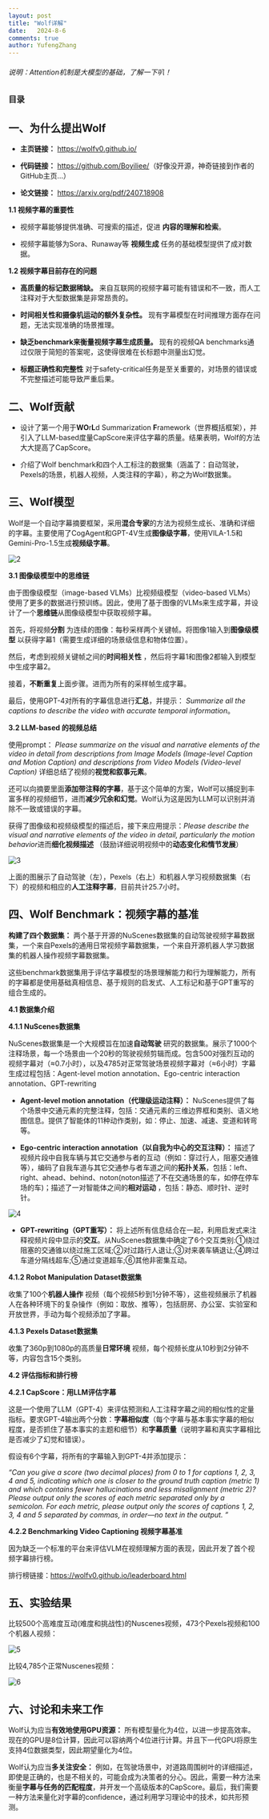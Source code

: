 ```yaml
---
layout: post
title: "Wolf详解"
date:   2024-8-6
comments: true
author: YufengZhang
---
```


###### 说明：Attention机制是大模型的基础，了解一下叭！

<!-- more -->

### 目录

## 一、为什么提出Wolf

- **主页链接：** <https://wolfv0.github.io/>

- **代码链接：** <https://github.com/Boyiliee/>（好像没开源，神奇链接到作者的GitHub主页...）

- **论文链接：** <https://arxiv.org/pdf/2407.18908>

**1.1 视频字幕的重要性**

- 视频字幕能够提供准确、可搜索的描述，促进 **内容的理解和检索**。

- 视频字幕能够为Sora、Runaway等 **视频生成** 任务的基础模型提供了成对数据。

**1.2 视频字幕目前存在的问题**

- **高质量的标记数据稀缺。** 来自互联网的视频字幕可能有错误和不一致，而人工注释对于大型数据集是非常昂贵的。

- **时间相关性和摄像机运动的额外复杂性。** 现有字幕模型在时间推理方面存在问题，无法实现准确的场景推理。

- **缺乏benchmark来衡量视频字幕生成质量。** 现有的视频QA benchmarks通过仅限于简短的答案呢，这使得很难在长标题中测量出幻觉。

- **标题正确性和完整性** 对于safety-critical任务是至关重要的，对场景的错误或不完整描述可能导致严重后果。

## 二、Wolf贡献

- 设计了第一个用于**WO**r**L**d Summarization **F**ramework（世界概括框架），并引入了LLM-based度量CapScore来评估字幕的质量。结果表明，Wolf的方法大大提高了CapScore。

- 介绍了Wolf benchmark和四个人工标注的数据集（涵盖了：自动驾驶，Pexels的场景，机器人视频，人类注释的字幕），称之为Wolf数据集。

## 三、Wolf模型

Wolf是一个自动字幕摘要框架，采用**混合专家**的方法为视频生成长、准确和详细的字幕。主要使用了CogAgent和GPT-4V生成**图像级字幕**，使用VILA-1.5和Gemini-Pro-1.5生成**视频级字幕**。

![2](https://peninsulazyf.github.io/images/B2.png)

**3.1 图像级模型中的思维链**

由于图像级模型（image-based VLMs）比视频级模型（video-based VLMs）使用了更多的数据进行预训练。因此，使用了基于图像的VLMs来生成字幕，并设计了一个**思维链**从图像级模型中获取视频字幕。

首先，将视频**分割** 为连续的图像：每秒采样两个关键帧。将图像1输入到**图像级模型** 以获得字幕1（需要生成详细的场景级信息和物体位置）。

然后，考虑到视频关键帧之间的**时间相关性** ，然后将字幕1和图像2都输入到模型中生成字幕2。

接着，**不断重复**上面步骤。进而为所有的采样帧生成字幕。

最后，使用GPT-4对所有的字幕信息进行**汇总**，并提示： *Summarize all the captions to describe the video with accurate temporal information*。

**3.2 LLM-based 的视频总结**

使用prompt： *Please summarize on the visual and narrative elements of the video in detail from descriptions from Image Models (Image-level Caption and Motion Caption) and descriptions from Video Models (Video-level Caption)* 详细总结了视频的**视觉和叙事元素**。

还可以向摘要里面**添加带注释的字幕**，基于这个简单的方案，Wolf可以捕捉到丰富多样的视频细节，进而**减少冗余和幻觉**。Wolf认为这是因为LLM可以识别并消除不一致或错误的字幕。

获得了图像级和视频级模型的描述后，接下来应用提示：*Please describe the visual and narrative elements of the video in detail, particularly the motion behavior*进而**细化视频描述** （鼓励详细说明视频中的**动态变化和情节发展**）

![3](https://peninsulazyf.github.io/images/B3.png)

上面的图展示了自动驾驶（左），Pexels（右上）和机器人学习视频数据集（右下）的视频和相应的**人工注释字幕**，目前共计25.7小时。

## 四、Wolf Benchmark：视频字幕的基准

**构建了四个数据集：** 两个基于开源的NuScenes数据集的自动驾驶视频字幕数据集，一个来自Pexels的通用日常视频字幕数据集，一个来自开源机器人学习数据集的机器人操作视频字幕数据集。

这些benchmark数据集用于评估字幕模型的场景理解能力和行为理解能力，所有的字幕都是使用基础真相信息、基于规则的启发式、人工标记和基于GPT重写的组合生成的。

**4.1 数据集介绍**

**4.1.1 NuScenes数据集**

NuScenes数据集是一个大规模旨在加速**自动驾驶** 研究的数据集。展示了1000个注释场景，每一个场景由一个20秒的驾驶视频剪辑而成。包含500对强烈互动的视频字幕对（≈0.7小时），以及4785对正常驾驶场景视频字幕对（≈6小时）字幕生成过程包括：Agent-level motion annotation、Ego-centric interaction annotation、GPT-rewriting

- **Agent-level motion annotation（代理级运动注释）：** NuScenes提供了每个场景中交通元素的完整注释，包括：交通元素的三维边界框和类别、语义地图信息。提供了智能体的11种动作类别，如：停止、加速、减速、变道和转弯等。

- **Ego-centric interaction annotation（以自我为中心的交互注释）：** 描述了视频片段中自我车辆与其它交通参与者的互动（例如：穿过行人，阻塞交通锥等），编码了自我车道与其它交通参与者车道之间的**拓扑关系**，包括：left、right、ahead、behind、noton(noton描述了不在交通场景的车，如停在停车场的车)；描述了一对智能体之间的**相对运动** ，包括：静态、顺时针、逆时针。

![4](https://peninsulazyf.github.io/images/B4.png)


- **GPT-rewriting（GPT重写）：** 将上述所有信息结合在一起，利用启发式来注释视频片段中显示的**交互**。从NuScenes数据集中确定了6个交互类别:①绕过阻塞的交通锥以绕过施工区域;②对过路行人退让;③对来袭车辆退让;④跨过车道分隔线超车;⑤通过变道超车;⑥其他非密集互动。


**4.1.2 Robot Manipulation Dataset数据集**

收集了100个**机器人操作** 视频（每个视频5秒到1分钟不等），这些视频展示了机器人在各种环境下的复杂操作（例如：取放、推等），包括厨房、办公室、实验室和开放世界，手动为每个视频添加了字幕。

**4.1.3 Pexels Dataset数据集**

收集了360p到1080p的高质量**日常环境** 视频，每个视频长度从10秒到2分钟不等，内容包含15个类别。

**4.2 评估指标和排行榜**

**4.2.1 CapScore：用LLM评估字幕**

这是一个使用了LLM（GPT-4）来评估预测和人工注释字幕之间的相似性的定量指标。要求GPT-4输出两个分数：**字幕相似度**（每个字幕与基本事实字幕的相似程度，是否抓住了基本事实的主题和细节）和**字幕质量**（说明字幕和真实字幕相比是否减少了幻觉和错误）。

假设有6个字幕，将所有的字幕输入到GPT-4并添加提示：

*“Can you give a score (two decimal places) from 0 to 1 for captions 1, 2, 3, 4 and 5, indicating which one is closer to the ground truth caption (metric 1) and which contains fewer hallucinations and less misalignment (metric 2)? Please output only the scores of each metric separated only by a semicolon. For each metric, please output only the scores of captions 1, 2, 3, 4 and 5 separated by commas, in order—no
text in the output. ”*

**4.2.2 Benchmarking Video Captioning 视频字幕基准**

因为缺乏一个标准的平台来评估VLM在视频理解方面的表现，因此开发了首个视频字幕排行榜。

排行榜链接：<https://wolfv0.github.io/leaderboard.html>

## 五、实验结果

比较500个高难度互动(难度和挑战性)的Nuscenes视频，473个Pexels视频和100个机器人视频：

![5](https://peninsulazyf.github.io/images/B5.png)

比较4,785个正常Nuscenes视频：

![6](https://peninsulazyf.github.io/images/B6.png)

## 六、讨论和未来工作

Wolf认为应当**有效地使用GPU资源：** 所有模型量化为4位，以进一步提高效率。现在的GPU是8位计算，因此可以容纳两个4位进行计算。并且下一代GPU将原生支持4位数据类型，因此期望量化为4位。

Wolf认为应当**多关注安全：** 例如，在驾驶场景中，对道路周围树叶的详细描述，即使是正确的，也是不相关的，可能会成为决策者的分心。因此，需要一种方法来衡量**字幕与任务的匹配程度**，并开发一个高级版本的CapScore。最后，我们需要一种方法来量化对字幕的confidence，通过利用学习理论中的技术，如共形预测。



